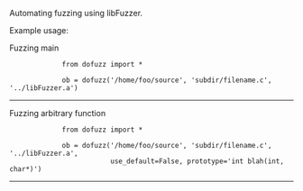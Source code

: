 Automating fuzzing using libFuzzer.

Example usage:

Fuzzing main

                 from dofuzz import *

                 ob = dofuzz('/home/foo/source', 'subdir/filename.c', '../libFuzzer.a')

-------------------------------------------------------------------------------------------

                 
Fuzzing arbitrary function

                 from dofuzz import *

                 ob = dofuzz('/home/foo/source', 'subdir/filename.c', '../libFuzzer.a',
                             use_default=False, prototype='int blah(int, char*)')

-------------------------------------------------------------------------------------------
